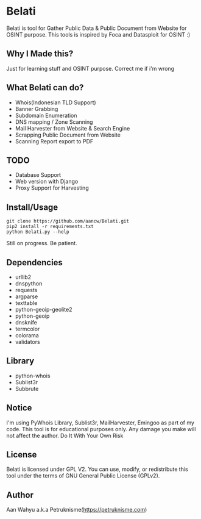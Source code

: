 # Belati
Belati is tool for Gather Public Data &amp; Public Document from Website for OSINT purpose. This tools is inspired by Foca and Datasploit for OSINT :)

## Why I Made this?
Just for learning stuff and OSINT purpose. Correct me if i'm wrong

## What Belati can do?
- Whois(Indonesian TLD Support)
- Banner Grabbing
- Subdomain Enumeration
- DNS mapping / Zone Scanning
- Mail Harvester from Website & Search Engine
- Scrapping Public Document from Website
- Scanning Report export to PDF

## TODO
- Database Support
- Web version with Django
- Proxy Support for Harvesting

## Install/Usage
```
git clone https://github.com/aancw/Belati.git
pip2 install -r requirements.txt
python Belati.py --help
```

Still on progress. Be patient.

## Dependencies
- urllib2
- dnspython
- requests
- argparse
- texttable
- python-geoip-geolite2
- python-geoip
- dnsknife
- termcolor
- colorama
- validators

## Library
- python-whois
- Sublist3r
- Subbrute

## Notice
I'm using PyWhois Library, Sublist3r, MailHarvester, Emingoo as part of my code. This tool is for educational purposes only. Any damage you make will not affect the author. Do It With Your Own Risk

## License 
Belati is licensed under GPL V2. You can use, modify, or redistribute this tool under the terms of GNU General Public License (GPLv2).

## Author
Aan Wahyu a.k.a Petruknisme(https://petruknisme.com)
